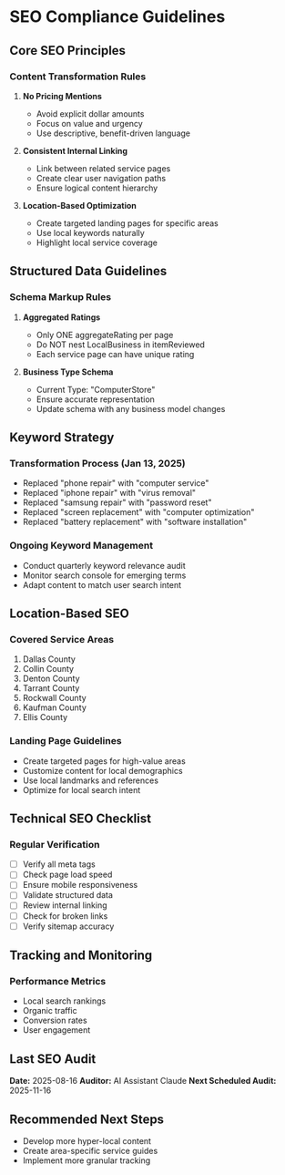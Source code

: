 # SEO Compliance Guidelines

## Core SEO Principles

### Content Transformation Rules
1. **No Pricing Mentions**
   - Avoid explicit dollar amounts
   - Focus on value and urgency
   - Use descriptive, benefit-driven language

2. **Consistent Internal Linking**
   - Link between related service pages
   - Create clear user navigation paths
   - Ensure logical content hierarchy

3. **Location-Based Optimization**
   - Create targeted landing pages for specific areas
   - Use local keywords naturally
   - Highlight local service coverage

## Structured Data Guidelines

### Schema Markup Rules
1. **Aggregated Ratings**
   - Only ONE aggregateRating per page
   - Do NOT nest LocalBusiness in itemReviewed
   - Each service page can have unique rating

2. **Business Type Schema**
   - Current Type: "ComputerStore"
   - Ensure accurate representation
   - Update schema with any business model changes

## Keyword Strategy

### Transformation Process (Jan 13, 2025)
- Replaced "phone repair" with "computer service"
- Replaced "iphone repair" with "virus removal"
- Replaced "samsung repair" with "password reset"
- Replaced "screen replacement" with "computer optimization"
- Replaced "battery replacement" with "software installation"

### Ongoing Keyword Management
- Conduct quarterly keyword relevance audit
- Monitor search console for emerging terms
- Adapt content to match user search intent

## Location-Based SEO

### Covered Service Areas
1. Dallas County
2. Collin County
3. Denton County
4. Tarrant County
5. Rockwall County
6. Kaufman County
7. Ellis County

### Landing Page Guidelines
- Create targeted pages for high-value areas
- Customize content for local demographics
- Use local landmarks and references
- Optimize for local search intent

## Technical SEO Checklist

### Regular Verification
- [ ] Verify all meta tags
- [ ] Check page load speed
- [ ] Ensure mobile responsiveness
- [ ] Validate structured data
- [ ] Review internal linking
- [ ] Check for broken links
- [ ] Verify sitemap accuracy

## Tracking and Monitoring

### Performance Metrics
- Local search rankings
- Organic traffic
- Conversion rates
- User engagement

## Last SEO Audit
**Date:** 2025-08-16
**Auditor:** AI Assistant Claude
**Next Scheduled Audit:** 2025-11-16

## Recommended Next Steps
- Develop more hyper-local content
- Create area-specific service guides
- Implement more granular tracking